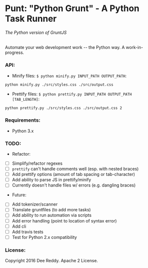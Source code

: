# Punt: "Python Grunt" - A Python Task Runner
###### The Python version of GruntJS

Automate your web development work -- the Python way. A work-in-progress.

### API:
- Minify files:
`$ python minify.py INPUT_PATH OUTPUT_PATH`:
```bash
python minify.py ./src/styles.css ./src/output.css 
```

- Prettify files:
`$ python prettify.py INPUT_PATH OUTPUT_PATH [TAB_LENGTH]`:
```bash
python prettify.py ./src/styles.css ./src/output.css 2
```

### Requirements:
- Python 3.x

### TODO:
- Refactor:
+ [ ] Simplify/refactor regexes
+ [ ] `prettify` can't handle comments well (esp. with nested braces)
+ [ ] Add prettify options (amount of tab spacing or tab-character)
+ [ ] Add ability to parse JS in prettify/minify
+ [ ] Currently doesn't handle files w/ errors (e.g. dangling braces)

- Future:
+ [ ] Add tokenizer/scanner
+ [ ] Translate gruntfiles (to add more tasks)
+ [ ] Add ability to run automation via scripts
+ [ ] Add error handling (point to location of syntax error)
+ [ ] Add cli
+ [ ] Add travis tests
+ [ ] Test for Python 2.x compatibility

### License:
Copyright 2016 Dee Reddy. Apache 2 License.
